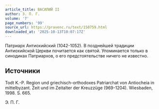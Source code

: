 ```yaml
---
article_title: ВАСИЛИЙ II
author: Э. П. Г.
volume: '7'
page_numbers: '99'
source_url: https://pravenc.ru/text/150759.html
downloaded_at: '2025-10-13T10:07:17Z'
---
```


Патриарх Антиохийский (1042-1052). В позднейшей традиции Антиохийской Церкви почитается как святой. Упоминается только в синодиках Патриархов, о его предстоятельстве ничего не известно.

## Источники

Todt K.-P. Region und griechisch-orthodoxes Patriarchat von Antiocheia in mittelbyzant. Zeit und im Zeitalter der Kreuzzüge (969-1204). Wiesbaden, 1998. S. 665.

Э. П. Г.
